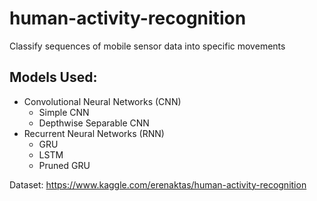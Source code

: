 # human-activity-recognition

Classify sequences of mobile sensor data into specific movements

## Models Used:

- Convolutional Neural Networks (CNN)
    - Simple CNN
    - Depthwise Separable CNN
- Recurrent Neural Networks (RNN)
    - GRU
    - LSTM
    - Pruned GRU

Dataset: https://www.kaggle.com/erenaktas/human-activity-recognition
